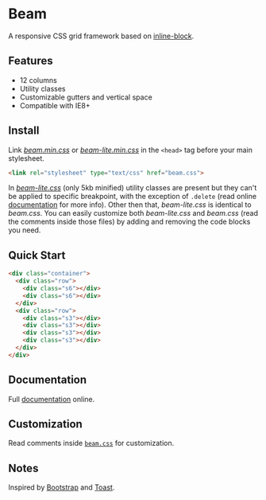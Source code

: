 # Beam

A responsive CSS grid framework based on [inline-block](https://www.w3schools.com/css/css_inline-block.asp).

## Features

- 12 columns
- Utility classes
- Customizable gutters and vertical space
- Compatible with IE8+

## Install

Link [*beam.min.css*](https://cdn.jsdelivr.net/gh/pldg/beam/beam.min.css) or [*beam-lite.min.css*](https://cdn.jsdelivr.net/gh/pldg/beam/beam-lite.min.css) in the `<head>` tag before your main stylesheet.

```html
<link rel="stylesheet" type="text/css" href="beam.css">
```

In [*beam-lite.css*](beam-lite.css) (only 5kb minified) utility classes are present but they can't be applied to specific breakpoint, with the exception of `.delete` (read online [documentation](https://pldg.github.io/beam/#utility-classes) for more info). Other then that, *beam-lite.css* is identical to *beam.css*. You can easily customize both *beam-lite.css* and *beam.css* (read the comments inside those files) by adding and removing the code blocks you need.

## Quick Start

```html
<div class="container">
  <div class="row">
    <div class="s6"></div>
    <div class="s6"></div>
  </div>
  <div class="row">
    <div class="s3"></div>
    <div class="s3"></div>
    <div class="s3"></div>
    <div class="s3"></div>
  </div>
</div>
```

## Documentation

Full [documentation](https://pldg.github.io/beam/) online.

## Customization

Read comments inside [`beam.css`](beam.css) for customization.

## Notes

Inspired by [Bootstrap](https://github.com/twbs/bootstrap) and [Toast](https://github.com/daneden/Toast).
